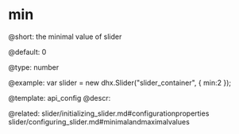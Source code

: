 min
=============

@short: 
the minimal value of slider


@default:
0


@type: number

@example: 
var slider = new dhx.Slider("slider_container", { 
    min:2
});


@template:	api_config
@descr: 


@related: slider/initializing_slider.md#configurationproperties
slider/configuring_slider.md#minimalandmaximalvalues
